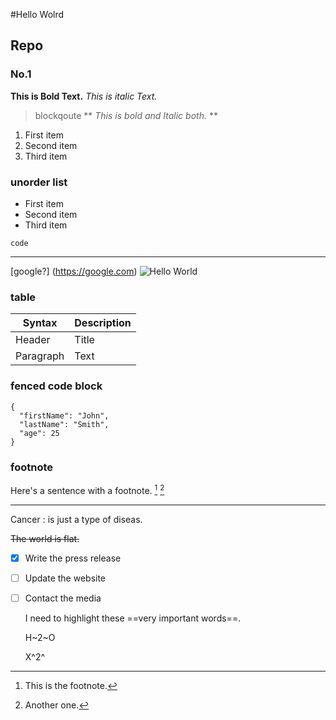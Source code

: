 #Hello Wolrd
##  Repo
###   No.1

**This is Bold Text.**
*This is italic Text.*
>blockqoute
** *This is bold and Italic both.* **
1. First item
2. Second item
3. Third item

### unorder list
- First item
- Second item
- Third item

`code`

---
[google?] (https://google.com)
![Hello World](https://user-images.githubusercontent.com/63836654/194877204-17c470d8-842a-44e9-8416-1cbc74281ade.png)


### table

| Syntax | Description |
| ----------- | ----------- |
| Header | Title |
| Paragraph | Text |

### fenced code block

```
{
  "firstName": "John",
  "lastName": "Smith",
  "age": 25
}
```

### footnote

Here's a sentence with a footnote. [^1] [^2]

[^1]: This is the footnote.
[^2]: Another one.

---

Cancer
: is just a type of diseas.

~~The world is flat.~~


- [x] Write the press release
- [ ] Update the website
- [ ] Contact the media


	I need to highlight these ==very important words==.
  
  H~2~O
  
  X^2^

